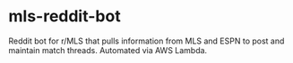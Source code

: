 # mls-reddit-bot
Reddit bot for r/MLS that pulls information from MLS and ESPN to post and maintain match threads. Automated via AWS Lambda.
